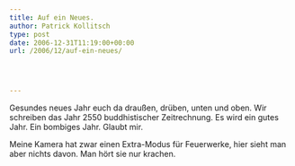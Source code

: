 ```yaml
---
title: Auf ein Neues.
author: Patrick Kollitsch
type: post
date: 2006-12-31T11:19:00+00:00
url: /2006/12/auf-ein-neues/




---
```

Gesundes neues Jahr euch da draußen, drüben, unten und oben. Wir schreiben das Jahr 2550 buddhistischer Zeitrechnung. Es wird ein gutes Jahr. Ein bombiges Jahr. Glaubt mir. 

Meine Kamera hat zwar einen Extra-Modus für Feuerwerke, hier sieht man aber nichts davon. Man hört sie nur krachen.
